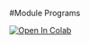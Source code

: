 #Module Programs

[![Open In Colab](https://colab.research.google.com/assets/colab-badge.svg)](https://colab.research.google.com/github/inarticulatus/IPL_team_1/blob/master/Program/program.ipynb)
